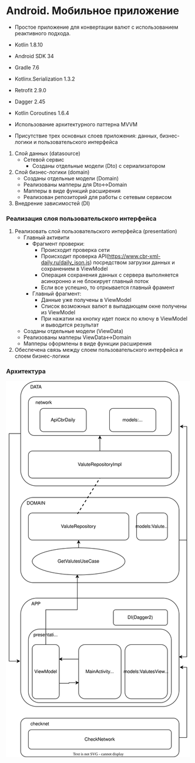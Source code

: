 # Android. Мобильное приложение

- Простое приложение для конвертации валют с использованием реактивного подхода.

- Kotlin 1.8.10
- Android SDK 34
- Gradle 7.6
- Kotlinx.Serialization 1.3.2
- Retrofit 2.9.0
- Dagger 2.45
- Kotlin Coroutines 1.6.4
- Использование архитектурного паттерна MVVM
- Присутствие трех основных слоев приложения: данных, бизнес-логики и пользовательского интерфейса

1. Слой данных (datasource)
    - Сетевой сервис
        - Созданы отдельные модели (Dto) с сериализатором
2. Слой бизнес-логики (domain)
    - Созданы отдельные модели (Domain)
    - Реализованы мапперы для Dto<->Domain
    - Мапперы в виде функций расширения
    - Реализован репозиторий для работы с сетевым сервисом
3. Внедрение зависимостей (DI)

### Реализация слоя пользовательского интерфейса

1. Реализовать слой пользовательского интерфейса (presentation)
    - Главный активити
        - Фрагмент проверки:
            - Происходит проверка сети
            - Происходит проверка API(https://www.cbr-xml-daily.ru/daily_json.js) посредством загрузки данных и сохранением в ViewModel
            - Операция сохранения данных с сервера выполняется асинхронно и не блокирует главный поток
            - Если все успешно, то отркывается главный фрамент
        - Главный фрагмент:
            - Данные уже получены в ViewModel
            - Список возможных валют в выпадающем окне получены из ViewModel
            - При нажатии на кнопку идет поиск по ключу в ViewModel и выводится результат
    - Созданы отдельные модели (ViewData)
    - Реализованы мапперы ViewData<->Domain
    - Мапперы оформлены в виде функции расширения
2. Обеспечена связь между слоем пользовательского интерфейса и слоем бизнес-логики

### Архитектура

![architecture img](/architecture.svg)
